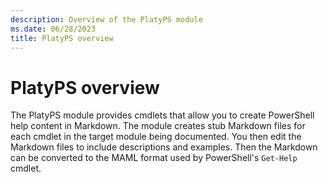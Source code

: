 ```yaml
---
description: Overview of the PlatyPS module
ms.date: 06/28/2023
title: PlatyPS overview
---
```

# PlatyPS overview

The PlatyPS module provides cmdlets that allow you to create PowerShell help content in Markdown.
The module creates stub Markdown files for each cmdlet in the target module being documented. You
then edit the Markdown files to include descriptions and examples. Then the Markdown can be
converted to the MAML format used by PowerShell's `Get-Help` cmdlet.
